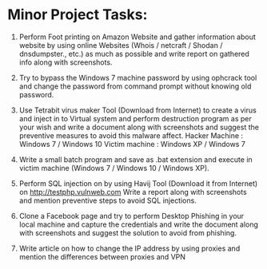 # Minor Project Tasks:

1. Perform Foot printing on Amazon Website and gather information about website by using online Websites (Whois / netcraft / Shodan / dnsdumpster., etc.) as much as possible and write report on gathered info along with screenshots.

2. Try to bypass the Windows 7 machine password by using ophcrack tool and change the password from command prompt without knowing old password.

3. Use Tetrabit virus maker Tool (Download from Internet) to create a virus and inject in to Virtual system and perform destruction program as per your wish and write a document along with screenshots and suggest the preventive measures to avoid this malware affect.
Hacker Machine : Windows 7 / Windows 10 
Victim machine : Windows XP / Windows 7

4. Write a small batch program and save as .bat extension and execute in victim machine (Windows 7 / Windows 10 / Windows XP).

5. Perform SQL injection on by using Havij Tool (Download it from Internet) on http://testphp.vulnweb.com Write a report along with screenshots and mention preventive steps to avoid SQL injections.

6. Clone a Facebook page and try to perform Desktop Phishing in your local machine and capture the credentials and write the document along with screenshots and suggest the solution to avoid from phishing.

7. Write article on how to change the IP address by using proxies and mention the differences between proxies and VPN

